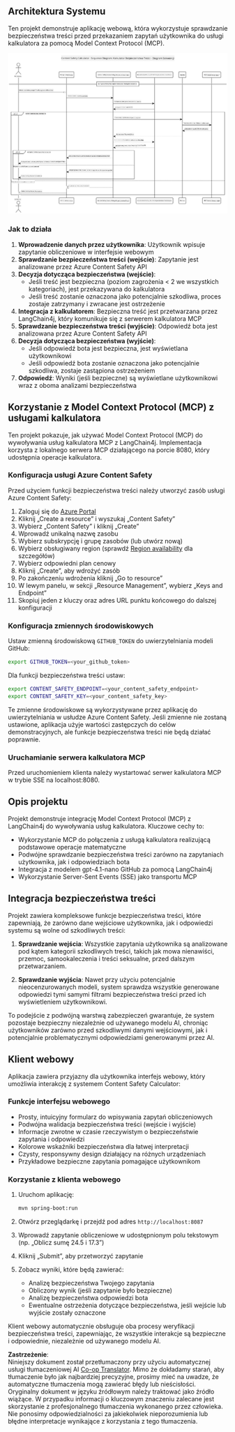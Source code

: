 <!--
CO_OP_TRANSLATOR_METADATA:
{
  "original_hash": "e5ea5e7582f70008ea9bec3b3820f20a",
  "translation_date": "2025-07-13T23:15:53+00:00",
  "source_file": "04-PracticalImplementation/samples/java/containerapp/README.md",
  "language_code": "pl"
}
-->
## Architektura Systemu

Ten projekt demonstruje aplikację webową, która wykorzystuje sprawdzanie bezpieczeństwa treści przed przekazaniem zapytań użytkownika do usługi kalkulatora za pomocą Model Context Protocol (MCP).

![System Architecture Diagram](../../../../../../translated_images/plant.b079fed84e945b7c2978993a16163bb53f0517cfe3548d2e442ff40d619ba4b4.pl.png)

### Jak to działa

1. **Wprowadzenie danych przez użytkownika**: Użytkownik wpisuje zapytanie obliczeniowe w interfejsie webowym  
2. **Sprawdzanie bezpieczeństwa treści (wejście)**: Zapytanie jest analizowane przez Azure Content Safety API  
3. **Decyzja dotycząca bezpieczeństwa (wejście)**:  
   - Jeśli treść jest bezpieczna (poziom zagrożenia < 2 we wszystkich kategoriach), jest przekazywana do kalkulatora  
   - Jeśli treść zostanie oznaczona jako potencjalnie szkodliwa, proces zostaje zatrzymany i zwracane jest ostrzeżenie  
4. **Integracja z kalkulatorem**: Bezpieczna treść jest przetwarzana przez LangChain4j, który komunikuje się z serwerem kalkulatora MCP  
5. **Sprawdzanie bezpieczeństwa treści (wyjście)**: Odpowiedź bota jest analizowana przez Azure Content Safety API  
6. **Decyzja dotycząca bezpieczeństwa (wyjście)**:  
   - Jeśli odpowiedź bota jest bezpieczna, jest wyświetlana użytkownikowi  
   - Jeśli odpowiedź bota zostanie oznaczona jako potencjalnie szkodliwa, zostaje zastąpiona ostrzeżeniem  
7. **Odpowiedź**: Wyniki (jeśli bezpieczne) są wyświetlane użytkownikowi wraz z oboma analizami bezpieczeństwa  

## Korzystanie z Model Context Protocol (MCP) z usługami kalkulatora

Ten projekt pokazuje, jak używać Model Context Protocol (MCP) do wywoływania usług kalkulatora MCP z LangChain4j. Implementacja korzysta z lokalnego serwera MCP działającego na porcie 8080, który udostępnia operacje kalkulatora.

### Konfiguracja usługi Azure Content Safety

Przed użyciem funkcji bezpieczeństwa treści należy utworzyć zasób usługi Azure Content Safety:

1. Zaloguj się do [Azure Portal](https://portal.azure.com)  
2. Kliknij „Create a resource” i wyszukaj „Content Safety”  
3. Wybierz „Content Safety” i kliknij „Create”  
4. Wprowadź unikalną nazwę zasobu  
5. Wybierz subskrypcję i grupę zasobów (lub utwórz nową)  
6. Wybierz obsługiwany region (sprawdź [Region availability](https://azure.microsoft.com/en-us/global-infrastructure/services/?products=cognitive-services) dla szczegółów)  
7. Wybierz odpowiedni plan cenowy  
8. Kliknij „Create”, aby wdrożyć zasób  
9. Po zakończeniu wdrożenia kliknij „Go to resource”  
10. W lewym panelu, w sekcji „Resource Management”, wybierz „Keys and Endpoint”  
11. Skopiuj jeden z kluczy oraz adres URL punktu końcowego do dalszej konfiguracji  

### Konfiguracja zmiennych środowiskowych

Ustaw zmienną środowiskową `GITHUB_TOKEN` do uwierzytelniania modeli GitHub:  
```sh
export GITHUB_TOKEN=<your_github_token>
```

Dla funkcji bezpieczeństwa treści ustaw:  
```sh
export CONTENT_SAFETY_ENDPOINT=<your_content_safety_endpoint>
export CONTENT_SAFETY_KEY=<your_content_safety_key>
```

Te zmienne środowiskowe są wykorzystywane przez aplikację do uwierzytelniania w usłudze Azure Content Safety. Jeśli zmienne nie zostaną ustawione, aplikacja użyje wartości zastępczych do celów demonstracyjnych, ale funkcje bezpieczeństwa treści nie będą działać poprawnie.

### Uruchamianie serwera kalkulatora MCP

Przed uruchomieniem klienta należy wystartować serwer kalkulatora MCP w trybie SSE na localhost:8080.

## Opis projektu

Projekt demonstruje integrację Model Context Protocol (MCP) z LangChain4j do wywoływania usług kalkulatora. Kluczowe cechy to:

- Wykorzystanie MCP do połączenia z usługą kalkulatora realizującą podstawowe operacje matematyczne  
- Podwójne sprawdzanie bezpieczeństwa treści zarówno na zapytaniach użytkownika, jak i odpowiedziach bota  
- Integracja z modelem gpt-4.1-nano GitHub za pomocą LangChain4j  
- Wykorzystanie Server-Sent Events (SSE) jako transportu MCP  

## Integracja bezpieczeństwa treści

Projekt zawiera kompleksowe funkcje bezpieczeństwa treści, które zapewniają, że zarówno dane wejściowe użytkownika, jak i odpowiedzi systemu są wolne od szkodliwych treści:

1. **Sprawdzanie wejścia**: Wszystkie zapytania użytkownika są analizowane pod kątem kategorii szkodliwych treści, takich jak mowa nienawiści, przemoc, samookaleczenia i treści seksualne, przed dalszym przetwarzaniem.  

2. **Sprawdzanie wyjścia**: Nawet przy użyciu potencjalnie nieocenzurowanych modeli, system sprawdza wszystkie generowane odpowiedzi tymi samymi filtrami bezpieczeństwa treści przed ich wyświetleniem użytkownikowi.  

To podejście z podwójną warstwą zabezpieczeń gwarantuje, że system pozostaje bezpieczny niezależnie od używanego modelu AI, chroniąc użytkowników zarówno przed szkodliwymi danymi wejściowymi, jak i potencjalnie problematycznymi odpowiedziami generowanymi przez AI.

## Klient webowy

Aplikacja zawiera przyjazny dla użytkownika interfejs webowy, który umożliwia interakcję z systemem Content Safety Calculator:

### Funkcje interfejsu webowego

- Prosty, intuicyjny formularz do wpisywania zapytań obliczeniowych  
- Podwójna walidacja bezpieczeństwa treści (wejście i wyjście)  
- Informacje zwrotne w czasie rzeczywistym o bezpieczeństwie zapytania i odpowiedzi  
- Kolorowe wskaźniki bezpieczeństwa dla łatwej interpretacji  
- Czysty, responsywny design działający na różnych urządzeniach  
- Przykładowe bezpieczne zapytania pomagające użytkownikom  

### Korzystanie z klienta webowego

1. Uruchom aplikację:  
   ```sh
   mvn spring-boot:run
   ```

2. Otwórz przeglądarkę i przejdź pod adres `http://localhost:8087`  

3. Wprowadź zapytanie obliczeniowe w udostępnionym polu tekstowym (np. „Oblicz sumę 24.5 i 17.3”)  

4. Kliknij „Submit”, aby przetworzyć zapytanie  

5. Zobacz wyniki, które będą zawierać:  
   - Analizę bezpieczeństwa Twojego zapytania  
   - Obliczony wynik (jeśli zapytanie było bezpieczne)  
   - Analizę bezpieczeństwa odpowiedzi bota  
   - Ewentualne ostrzeżenia dotyczące bezpieczeństwa, jeśli wejście lub wyjście zostały oznaczone  

Klient webowy automatycznie obsługuje oba procesy weryfikacji bezpieczeństwa treści, zapewniając, że wszystkie interakcje są bezpieczne i odpowiednie, niezależnie od używanego modelu AI.

**Zastrzeżenie**:  
Niniejszy dokument został przetłumaczony przy użyciu automatycznej usługi tłumaczeniowej AI [Co-op Translator](https://github.com/Azure/co-op-translator). Mimo że dokładamy starań, aby tłumaczenie było jak najbardziej precyzyjne, prosimy mieć na uwadze, że automatyczne tłumaczenia mogą zawierać błędy lub nieścisłości. Oryginalny dokument w języku źródłowym należy traktować jako źródło wiążące. W przypadku informacji o kluczowym znaczeniu zalecane jest skorzystanie z profesjonalnego tłumaczenia wykonanego przez człowieka. Nie ponosimy odpowiedzialności za jakiekolwiek nieporozumienia lub błędne interpretacje wynikające z korzystania z tego tłumaczenia.